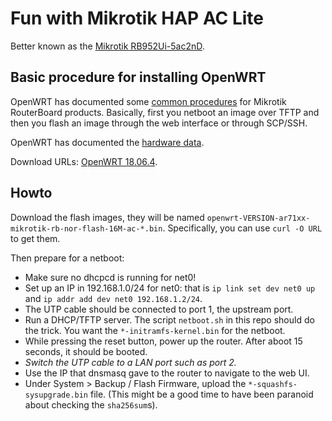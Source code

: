 # Fun with Mikrotik HAP AC Lite

Better known as the [Mikrotik RB952Ui-5ac2nD][mikrotik-hap-ac-lite].

## Basic procedure for installing OpenWRT

OpenWRT has documented some [common procedures][openwrt-rb-common-procedures]
for Mikrotik RouterBoard products. Basically, first you netboot an image over
TFTP and then you flash an image through the web interface or through SCP/SSH.

OpenWRT has documented the [hardware data][openwrt-hap-ac-lite-hwdata].

Download URLs: [OpenWRT 18.06.4][openwrt-download-18-06-4].

## Howto

Download the flash images, they will be named
`openwrt-VERSION-ar71xx-mikrotik-rb-nor-flash-16M-ac-*.bin`. Specifically, you
can use `curl -O URL` to get them.

Then prepare for a netboot:

- Make sure no dhcpcd is running for net0!
- Set up an IP in 192.168.1.0/24 for net0: that is `ip link set dev net0 up`
  and `ip addr add dev net0 192.168.1.2/24`.
- The UTP cable should be connected to port 1, the upstream port.
- Run a DHCP/TFTP server. The script `netboot.sh` in this repo should do the
  trick. You want the `*-initramfs-kernel.bin` for the netboot.
- While pressing the reset button, power up the router. After aboot 15 seconds, it should be booted.
- *Switch the UTP cable to a LAN port such as port 2.*
- Use the IP that dnsmasq gave to the router to navigate to the web UI.
- Under System > Backup / Flash Firmware, upload the `*-squashfs-sysupgrade.bin` file.
  (This might be a good time to have been paranoid about checking the `sha256sum`s).

[mikrotik-hap-ac-lite]: https://mikrotik.com/product/RB952Ui-5ac2nD
[openwrt-rb-common-procedures]: https://openwrt.org/toh/mikrotik/common
[openwrt-hap-ac-lite-hwdata]: https://openwrt.org/toh/hwdata/mikrotik/mikrotik_rb952ui-5ac2nd_hap_ac_lite
[openwrt-download-18-06-4]: http://downloads.openwrt.org/releases/18.06.4/targets/ar71xx/mikrotik/

